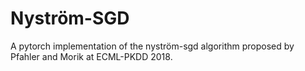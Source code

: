 # Nyström-SGD
A pytorch implementation of the nyström-sgd algorithm proposed by Pfahler and Morik at ECML-PKDD 2018.


